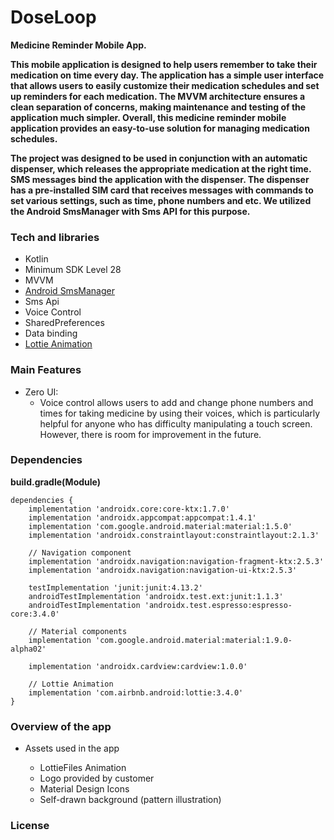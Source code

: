 # DoseLoop
<p><b> Medicine Reminder Mobile App.

This mobile application is designed to help users remember to take their medication on time every day. The application has a simple user interface that allows users to easily customize their medication schedules and set up reminders for each medication. The MVVM architecture ensures a clean separation of concerns, making maintenance and testing of the application much simpler. Overall, this medicine reminder mobile application provides an easy-to-use solution for managing medication schedules.

The project was designed to be used in conjunction with an automatic dispenser, which releases the appropriate medication at the right time. SMS messages bind the application with the dispenser. The dispenser has a pre-installed SIM card that receives messages with commands to set various settings, such as time, phone numbers and etc. We utilized the Android SmsManager with Sms API for this purpose.</b></p>

###  Tech and libraries
- Kotlin
- Minimum SDK Level 28
- MVVM
- [Android SmsManager](https://developer.android.com/reference/android/telephony/SmsManager)
- Sms Api
- Voice Control
- SharedPreferences
- Data binding
- [Lottie Animation](https://lottiefiles.com)

### Main Features
- Zero UI:  
    - Voice control allows users to add and change phone numbers and times for taking medicine by using their voices, which is particularly helpful for anyone who has difficulty manipulating a touch screen. However, there is room for improvement in the future.


### Dependencies
<p><b> build.gradle(Module)</p></b>

    dependencies {
        implementation 'androidx.core:core-ktx:1.7.0'
        implementation 'androidx.appcompat:appcompat:1.4.1'
        implementation 'com.google.android.material:material:1.5.0'
        implementation 'androidx.constraintlayout:constraintlayout:2.1.3'

        // Navigation component
        implementation 'androidx.navigation:navigation-fragment-ktx:2.5.3'
        implementation 'androidx.navigation:navigation-ui-ktx:2.5.3'

        testImplementation 'junit:junit:4.13.2'
        androidTestImplementation 'androidx.test.ext:junit:1.1.3'
        androidTestImplementation 'androidx.test.espresso:espresso-core:3.4.0'

        // Material components
        implementation 'com.google.android.material:material:1.9.0-alpha02'

        implementation 'androidx.cardview:cardview:1.0.0'

        // Lottie Animation
        implementation 'com.airbnb.android:lottie:3.4.0'
    }
    
### Overview of the app


- Assets used in the app
  
  - LottieFiles Animation
  - Logo provided by customer
  - Material Design Icons
  - Self-drawn background (pattern illustration)


### License
